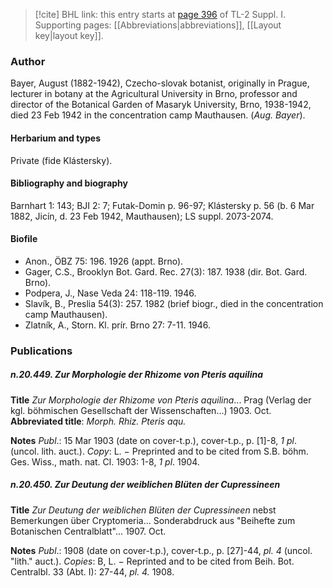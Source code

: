 > [!cite] BHL link: this entry starts at [page 396](https://www.biodiversitylibrary.org/item/103858#page/408/mode/1up) of TL-2 Suppl. I.
> Supporting pages: [[Abbreviations|abbreviations]], [[Layout key|layout key]].

### Author

Bayer, August (1882-1942), Czecho-slovak botanist, originally in Prague, lecturer in botany at the Agricultural University in Brno, professor and director of the Botanical Garden of Masaryk University, Brno, 1938-1942, died 23 Feb 1942 in the concentration camp Mauthausen. (*Aug. Bayer*).

#### Herbarium and types

Private (fide Klástersky).

#### Bibliography and biography

Barnhart 1: 143; BJI 2: 7; Futak-Domin p. 96-97; Klástersky p. 56 (b. 6 Mar 1882, Jicín, d. 23 Feb 1942, Mauthausen); LS suppl. 2073-2074.

#### Biofile

- Anon., ÖBZ 75: 196. 1926 (appt. Brno).
- Gager, C.S., Brooklyn Bot. Gard. Rec. 27(3): 187. 1938 (dir. Bot. Gard. Brno).
- Podpera, J., Nase Veda 24: 118-119. 1946.
- Slavík, B., Preslia 54(3): 257. 1982 (brief biogr., died in the concentration camp Mauthausen).
- Zlatník, A., Storn. Kl. prír. Brno 27: 7-11. 1946.

### Publications

##### n.20.449. Zur Morphologie der Rhizome von Pteris aquilina

**Title**
*Zur Morphologie der Rhizome von Pteris aquilina*... Prag (Verlag der kgl. böhmischen Gesellschaft der Wissenschaften...) 1903. Oct.
**Abbreviated title**: *Morph. Rhiz. Pteris aqu.*

**Notes**
*Publ*.: 15 Mar 1903 (date on cover-t.p.), cover-t.p., p. \[1\]-8, *1 pl*. (uncol. lith. auct.). *Copy*: L. − Preprinted and to be cited from S.B. böhm. Ges. Wiss., math. nat. Cl. 1903: 1-8, *1 pl*. 1904.

##### n.20.450. Zur Deutung der weiblichen Blüten der Cupressineen

**Title**
*Zur Deutung der weiblichen Blüten der Cupressineen* nebst Bemerkungen über Cryptomeria... Sonderabdruck aus "Beihefte zum Botanischen Centralblatt"... 1907. Oct.

**Notes**
*Publ*.: 1908 (date on cover-t.p.), cover-t.p., p. \[27\]-44, *pl. 4* (uncol. "lith." auct.). *Copies*: B, L. − Reprinted and to be cited from Beih. Bot. Centralbl. 33 (Abt. I): 27-44, *pl. 4.* 1908.

